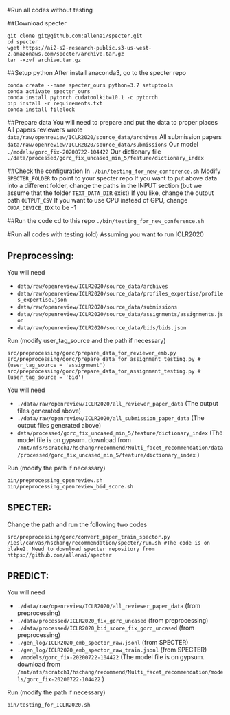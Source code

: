 #Run all codes without testing

##Download specter
```
git clone git@github.com:allenai/specter.git
cd specter
wget https://ai2-s2-research-public.s3-us-west-2.amazonaws.com/specter/archive.tar.gz
tar -xzvf archive.tar.gz 
```

##Setup python
After install anaconda3, go to the specter repo
```
conda create --name specter_ours python=3.7 setuptools 
conda activate specter_ours
conda install pytorch cudatoolkit=10.1 -c pytorch 
pip install -r requirements.txt
conda install filelock
```

##Prepare data
You will need to prepare and put the data to proper places
All papers reviewers wrote `data/raw/openreview/ICLR2020/source_data/archives`
All submission papers `data/raw/openreview/ICLR2020/source_data/submissions`
Our model `./models/gorc_fix-20200722-104422`
Our dictionary file `./data/processed/gorc_fix_uncased_min_5/feature/dictionary_index`

##Check the configuration
In `./bin/testing_for_new_conference.sh`
Modify `SPECTER_FOLDER` to point to your specter repo
If you want to put above data into a different folder, change the paths in the INPUT section (but we assume that the folder `TEXT_DATA_DIR` exist)
If you like, change the output path `OUTPUT_CSV`
If you want to use CPU instead of GPU, change `CUDA_DEVICE_IDX` to be -1

##Run the code
cd to this repo
`./bin/testing_for_new_conference.sh`



#Run all codes with testing (old)
Assuming you want to run ICLR2020

## Preprocessing:
You will need 
- `data/raw/openreview/ICLR2020/source_data/archives`
- `data/raw/openreview/ICLR2020/source_data/profiles_expertise/profiles_expertise.json`
- `data/raw/openreview/ICLR2020/source_data/submissions`
- `data/raw/openreview/ICLR2020/source_data/assignments/assignments.json`
- `data/raw/openreview/ICLR2020/source_data/bids/bids.json`

Run (modify user_tag_source and the path if necessary)
```
src/preprocessing/gorc/prepare_data_for_reviewer_emb.py
src/preprocessing/gorc/prepare_data_for_assignment_testing.py #(user_tag_source = 'assignment')
src/preprocessing/gorc/prepare_data_for_assignment_testing.py #(user_tag_source = 'bid')
```

You will need 
- `./data/raw/openreview/ICLR2020/all_reviewer_paper_data` (The output files generated above)
- `./data/raw/openreview/ICLR2020/all_submission_paper_data` (The output files generated above)
- `data/processed/gorc_fix_uncased_min_5/feature/dictionary_index` (The model file is on gypsum. download from  `/mnt/nfs/scratch1/hschang/recommend/Multi_facet_recommendation/data/processed/gorc_fix_uncased_min_5/feature/dictionary_index` )

Run (modify the path if necessary)
```
bin/preprocessing_openreview.sh
bin/preprocessing_openreview_bid_score.sh
```

## SPECTER:
Change the path and run the following two codes
```
src/preprocessing/gorc/convert_paper_train_spector.py
/iesl/canvas/hschang/recommendation/specter/run.sh #The code is on blake2. Need to download specter repository from https://github.com/allenai/specter
```


## PREDICT:
You will need 
- `./data/raw/openreview/ICLR2020/all_reviewer_paper_data` (from preprocessing)
- `./data/processed/ICLR2020_fix_gorc_uncased` (from preprocessing)
- `./data/processed/ICLR2020_bid_score_fix_gorc_uncased` (from preprocessing)
- `./gen_log/ICLR2020_emb_spector_raw.jsonl` (from SPECTER)
- `./gen_log/ICLR2020_emb_spector_raw_train.jsonl` (from SPECTER)
- `./models/gorc_fix-20200722-104422` (The model file is on gypsum. download from `/mnt/nfs/scratch1/hschang/recommend/Multi_facet_recommendation/models/gorc_fix-20200722-104422` )

Run (modify the path if necessary)
```
bin/testing_for_ICLR2020.sh
```

